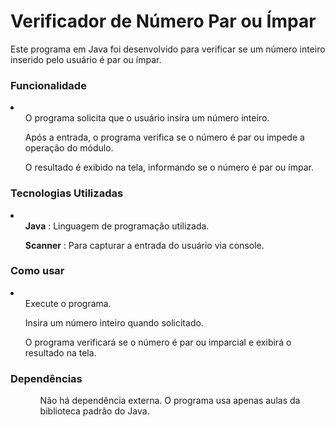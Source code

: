 <h1>Verificador de Número Par ou Ímpar</h1>
<p>Este programa em Java foi desenvolvido para verificar se um número inteiro inserido pelo usuário é par ou ímpar.</p>
<h3>Funcionalidade</h3>
<li>
  <ul>O programa solicita que o usuário insira um número inteiro.</ul>
  <ul>Após a entrada, o programa verifica se o número é par ou impede a operação do módulo.</ul>
  <ul>O resultado é exibido na tela, informando se o número é par ou ímpar.</ul>
</li>

<h3>Tecnologias Utilizadas</h3>
<li>
  <ul><strong>Java</strong> : Linguagem de programação utilizada.</ul>
  <ul><strong>Scanner</strong> : Para capturar a entrada do usuário via console.</ul>
</li>

<h3>Como usar</h3>
<li>
  <ol>Execute o programa.</ol>
  <ol>Insira um número inteiro quando solicitado.</ol>
  <ol>O programa verificará se o número é par ou imparcial e exibirá o resultado na tela.</ol>
</li>

<h3>Dependências</h3>
<ol>
  <ul>Não há dependência externa. O programa usa apenas aulas da biblioteca padrão do Java.</ul>
</ol>
